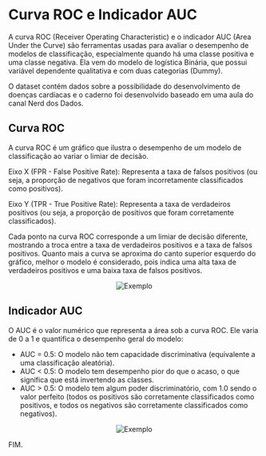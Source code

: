 # Curva ROC e Indicador AUC

A curva ROC (Receiver Operating Characteristic) e o indicador AUC (Area Under the Curve) são ferramentas usadas para avaliar o desempenho de modelos de classificação, especialmente quando 
há uma classe positiva e uma classe negativa. Ela vem do modelo de logística Binária, que possui variável dependente qualitativa e com duas categorias (Dummy).

O dataset contém dados sobre a possibilidade do desenvolvimento de doenças cardíacas e o caderno foi desenvolvido baseado em uma aula do canal Nerd dos Dados.

## Curva ROC

A curva ROC é um gráfico que ilustra o desempenho de um modelo de classificação ao variar o limiar de decisão.

Eixo X (FPR - False Positive Rate): Representa a taxa de falsos positivos (ou seja, a proporção de negativos que foram incorretamente classificados como positivos).

Eixo Y (TPR - True Positive Rate): Representa a taxa de verdadeiros positivos (ou seja, a proporção de positivos que foram corretamente classificados).

Cada ponto na curva ROC corresponde a um limiar de decisão diferente, mostrando a troca entre a taxa de verdadeiros positivos e a taxa de falsos positivos. Quanto mais a curva se 
aproxima do canto superior esquerdo do gráfico, melhor o modelo é considerado, pois indica uma alta taxa de verdadeiros positivos e uma baixa taxa de falsos positivos.
<div align="center">
  <img src="https://github.com/CamilaDeAlm/CURVA-ROC-para-AVALIAR-um-modelo-de-Machine-Learning/blob/main/folder/Captura%20de%20tela%202024-08-30%20154307.png" alt="Exemplo" 
    width="largura" height="altura">
</div>

## Indicador AUC
O AUC é o valor numérico que representa a área sob a curva ROC. Ele varia de 0 a 1 e quantifica o desempenho geral do modelo:

 - AUC = 0.5: O modelo não tem capacidade discriminativa (equivalente a uma classificação aleatória).
- AUC < 0.5: O modelo tem desempenho pior do que o acaso, o que significa que está invertendo as classes.
- AUC > 0.5: O modelo tem algum poder discriminatório, com 1.0 sendo o valor perfeito (todos os positivos são corretamente classificados como positivos, e todos os negativos são
corretamente classificados como negativos).

<div align="center">
  <img src="https://github.com/CamilaDeAlm/CURVA-ROC-para-AVALIAR-um-modelo-de-Machine-Learning/blob/main/folder/Captura%20de%20tela%202024-08-30%20154321.png" alt="Exemplo" width="largura" height="altura">
</div>

FIM.
